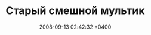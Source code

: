 ---
title: Старый смешной мультик
date: 2008-09-13 02:42:32 +0400
draft: true
tags: [old-site, видео]
deprecated: true
---